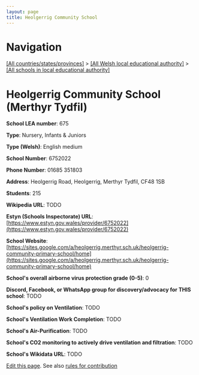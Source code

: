 ```yaml
---
layout: page
title: Heolgerrig Community School
---
```

# Navigation

[[All countries/states/provinces]](../../..) > [[All Welsh local educational authority]](../..) > [[All schools in local educational authority]](..)

# Heolgerrig Community School (Merthyr Tydfil)

**School LEA number**: 675

**Type**: Nursery, Infants & Juniors

**Type (Welsh)**: English medium

**School Number**: 6752022

**Phone Number**: 01685 351803

**Address**: Heolgerrig Road, Heolgerrig, Merthyr Tydfil, CF48 1SB

**Students**: 215

**Wikipedia URL**: TODO

**Estyn (Schools Inspectorate) URL**: [https://www.estyn.gov.wales/provider/6752022](https://www.estyn.gov.wales/provider/6752022)

**School Website**: [https://sites.google.com/a/heolgerrig.merthyr.sch.uk/heolgerrig-community-primary-school/home](https://sites.google.com/a/heolgerrig.merthyr.sch.uk/heolgerrig-community-primary-school/home)

**School's overall airborne virus protection grade (0-5)**: 0

**Discord, Facebook, or WhatsApp group for discovery/advocacy for THIS school**: TODO

**School's policy on Ventilation**: TODO

**School's Ventilation Work Completion**: TODO

**School's Air-Purification**: TODO

**School's CO2 monitoring to actively drive ventilation and filtration**: TODO

**School's Wikidata URL**: TODO




[Edit this page](https://github.com/VentilationProject/Wales/edit/prif/./Merthyr_Tydfil/Heolgerrig_Community_School.md). See also [rules for contribution](../../../contribution-rules/)